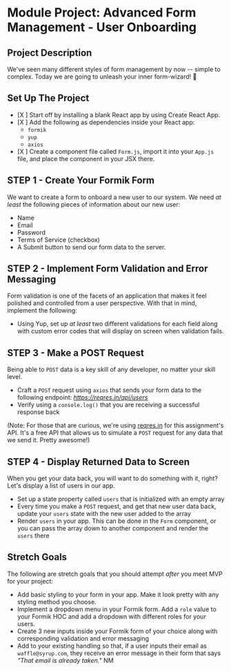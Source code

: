 # Module Project: Advanced Form Management - User Onboarding
## Project Description

We've seen many different styles of form management by now -- simple to complex. Today we are going to unleash your inner form-wizard! 🧙

## Set Up The Project

- [X ] Start off by installing a blank React app by using Create React App.
- [X ] Add the following as dependencies inside your React app:
  - `formik`
  - `yup`
  - `axios`
- [X ] Create a component file called `Form.js`, import it into your `App.js` file, and place the component in your JSX there.

## STEP 1 - Create Your Formik Form

We want to create a form to onboard a new user to our system. We need _at least_ the following pieces of information about our new user:

- Name
- Email
- Password
- Terms of Service (checkbox)
- A Submit button to send our form data to the server.

## STEP 2 - Implement Form Validation and Error Messaging

Form validation is one of the facets of an application that makes it feel polished and controlled from a user perspective. With that in mind, implement the following:

- Using Yup, set up _at least_ two different validations for each field along with custom error codes that will display on screen when validation fails.

## STEP 3 - Make a POST Request

Being able to `POST` data is a key skill of any developer, no matter your skill level.

- Craft a `POST` request using `axios` that sends your form data to the following endpoint: _https://reqres.in/api/users_
- Verify using a `console.log()` that you are receiving a successful response back

(Note: For those that are curious, we're using [reqres.in](https://reqres.in/) for this assignment's API. It's a free API that allows us to simulate a `POST` request for any data that we send it. Pretty awesome!)

## STEP 4 - Display Returned Data to Screen

When you get your data back, you will want to do something with it, right? Let's display a list of users in our app.

- Set up a state property called `users` that is initialized with an empty array
- Every time you make a `POST` request, and get that new user data back, update your `users` state with the new user added to the array
- Render `users` in your app. This can be done in the `Form` component, or you can pass the array down to another component and render the `users` there

## Stretch Goals

The following are stretch goals that you should attempt _after_ you meet MVP for your project:

- Add basic styling to your form in your app. Make it look pretty with any styling method you choose.
- Implement a dropdown menu in your Formik form. Add a `role` value to your Formik HOC and add a dropdown with different roles for your users.
- Create 3 new inputs inside your Formik form of your choice along with corresponding validation and error messaging
- Add to your existing handling so that, if a user inputs their email as `waffle@syrup.com`, they receive an error message in their form that says _"That email is already taken."_
NM